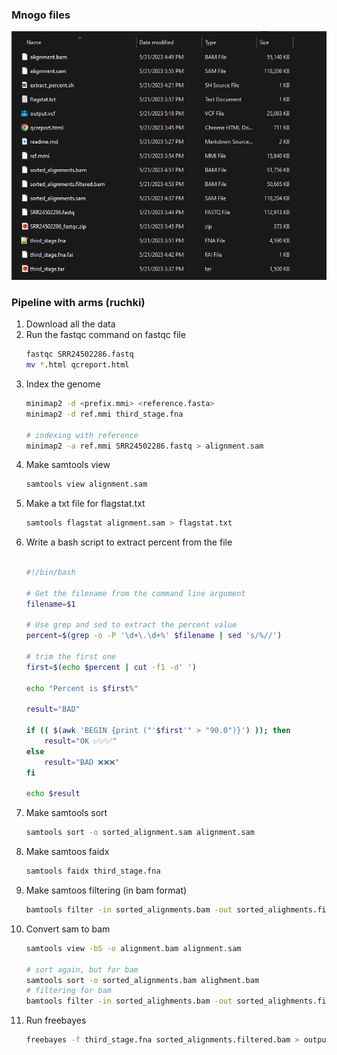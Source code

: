 ### Mnogo files
![alt-text](mnogo_fails.jpg)

### Pipeline with arms (ruchki)

1. Download all the data
2. Run the fastqc command on fastqc file
    ```bash
    fastqc SRR24502286.fastq
    mv *.html qcreport.html
    ```
3. Index the genome
    ```bash
    minimap2 -d <prefix.mmi> <reference.fasta>
    minimap2 -d ref.mmi third_stage.fna

    # indexing with reference
    minimap2 -a ref.mmi SRR24502286.fastq > alignment.sam
    ```
4. Make samtools view
    ```bash
    samtools view alignment.sam
    ```
5. Make a txt file for flagstat.txt
    ```bash
    samtools flagstat alignment.sam > flagstat.txt
    ```
6. Write a bash script to extract percent from the file
    ```bash

    #!/bin/bash

    # Get the filename from the command line argument
    filename=$1

    # Use grep and sed to extract the percent value
    percent=$(grep -o -P '\d+\.\d+%' $filename | sed 's/%//')

    # trim the first one
    first=$(echo $percent | cut -f1 -d' ')

    echo "Percent is $first%"

    result="BAD"

    if (( $(awk 'BEGIN {print ("'$first'" > "90.0")}') )); then 
	    result="OK ✅✅✅"
    else
	    result="BAD ❌❌❌"
    fi

    echo $result

    ```
7. Make samtools sort
    ```bash
    samtools sort -o sorted_alignment.sam alignment.sam
    ```
8. Make samtoos faidx
    ```bash
    samtools faidx third_stage.fna
    ```
9. Make samtoos filtering (in bam format)
    ```bash
    bamtools filter -in sorted_alignments.bam -out sorted_alighments.filtered.bam -mapQuality '>30'

    ```
10. Convert sam to bam
    ```bash
    samtools view -bS -o alignment.bam alignment.sam

    # sort again, but for bam
    samtools sort -o sorted_alignments.bam alighment.bam
    # filtering for bam
    bamtools filter -in sorted_alighments.bam -out sorted_alighments.filtered.bam -mapQuality '>30'
    ```
11. Run freebayes
    ```bash
    freebayes -f third_stage.fna sorted_alignments.filtered.bam > output.vcf
    ```
